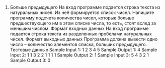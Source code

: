 1. Больше предыдущего
На вход программе подается строка текста из натуральных чисел. Из неё формируется список чисел. Напишите программу подсчета количества чисел, которые больше предшествующего им в этом списке числа, то есть, стоят вслед за меньшим числом. 
Формат входных данных
На вход программе подается строка текста из разделенных пробелами натуральных чисел.
Формат выходных данных
Программа должна вывести одно число – количество элементов списка, больших предыдущего.
Тестовые данные 
Sample Input 1:
1 2 3 4 5
Sample Output 1:
4
Sample Input 2:
1 1 3 2 2 1 1 1 1
Sample Output 2:
1
Sample Input 3:
5 4 3 2 1
Sample Output 3:
0
